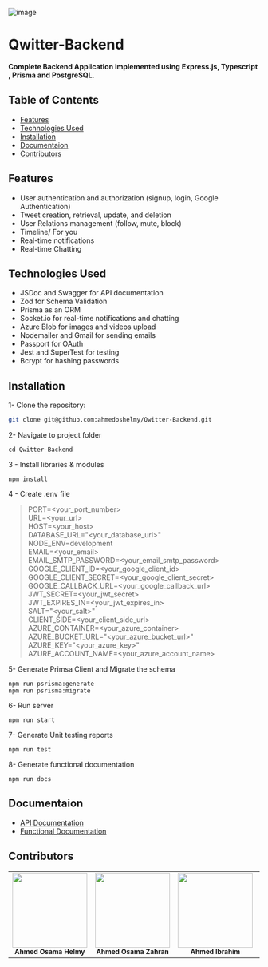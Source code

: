 ![image](https://github.com/ahmedoshelmy/Qwitter-Backend/assets/55411484/899ccd14-c937-4258-bc27-cfbbbcbbf5c8)
# Qwitter-Backend
**Complete Backend Application implemented using Express.js, Typescript , Prisma and PostgreSQL.**

## Table of Contents

- [Features](#features)
- [Technologies Used](#technologies-used)
- [Installation](#installation)
- [Documentaion](#documentaion)
- [Contributors](#contributors)

## Features  
- User authentication and authorization (signup, login, Google Authentication)
- Tweet creation, retrieval, update, and deletion
- User Relations management (follow, mute, block)
- Timeline/ For you 
- Real-time notifications
- Real-time Chatting 

## Technologies Used

- JSDoc and Swagger for API documentation
- Zod for Schema Validation
- Prisma as an ORM
- Socket.io for real-time notifications and chatting
- Azure Blob for images and videos upload
- Nodemailer and Gmail for sending emails
- Passport for OAuth
- Jest and SuperTest for  testing
- Bcrypt for hashing passwords 


## Installation

1- Clone the repository:

   ```bash
   git clone git@github.com:ahmedoshelmy/Qwitter-Backend.git
   ``` 
2- Navigate to project folder

```shell
cd Qwitter-Backend
```
3 - Install libraries & modules
```
npm install
```

4 - Create .env file

> PORT=<your_port_number><br>
URL=<your_url><br>
HOST=<your_host><br>
DATABASE_URL="<your_database_url>"<br>
NODE_ENV=development<br>
EMAIL=<your_email><br>
EMAIL_SMTP_PASSWORD=<your_email_smtp_password><br>
GOOGLE_CLIENT_ID=<your_google_client_id><br>
GOOGLE_CLIENT_SECRET=<your_google_client_secret><br>
GOOGLE_CALLBACK_URL=<your_google_callback_url><br>
JWT_SECRET=<your_jwt_secret><br>
JWT_EXPIRES_IN=<your_jwt_expires_in><br>
SALT="<your_salt>"<br>
CLIENT_SIDE=<your_client_side_url><br>
AZURE_CONTAINER=<your_azure_container><br>
AZURE_BUCKET_URL="<your_azure_bucket_url>"<br>
AZURE_KEY="<your_azure_key>"<br>
AZURE_ACCOUNT_NAME=<your_azure_account_name><br>


5- Generate Primsa Client and Migrate the schema 

```shell
npm run psrisma:generate
npm run psrisma:migrate
```
6- Run server 

```shell
npm run start
```
7- Generate Unit testing reports

```shell
npm run test
```
8- Generate functional documentation 

```shell
npm run docs
```

## Documentaion 
- [API Documentation](http://back.qwitter.cloudns.org:3000/docs/)
- [Functional Documentation](http://back.qwitter.cloudns.org:3000/doc/index.html)

  
## Contributors 

<table align="center" >
  <tr>
      <td align="center"><a href="https://github.com/ahmedoshelmy"><img src="https://avatars.githubusercontent.com/u/55411484?v=4" width="150px;" alt=""/><br /><sub><b>Ahmed Osama Helmy</b></sub></a><br /></td>
          <td align="center"><a href="https://github.com/AhmedZahran02"><img src="https://avatars.githubusercontent.com/u/87142232?v=4" width="150px;" alt=""/><br /><sub><b>Ahmed Osama Zahran</b></sub></a><br /></td>
          <td align="center"><a href="https://github.com/ahmedibrahim404"><img src="https://avatars.githubusercontent.com/u/34144004?v=4" width="150px;" alt=""/><br /><sub><b>Ahmed Ibrahim</b></sub></a><br /></td>
          <td align="center"><a href="https://github.com/Ghaithq"><img src="https://media.licdn.com/dms/image/C5603AQFhMbdlh-mccw/profile-displayphoto-shrink_800_800/0/1645747633649?e=1709164800&v=beta&t=xfZIwpt0lcfgL0io_Zf8XjQ1zaUXD9sCIRTGraG2rog" width="150px;" alt=""/><br /><sub><b>Ghaith</b></sub></a><br /></td>
  </tr>
</table>

